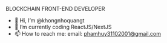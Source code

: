 BLOCKCHAIN FRONT-END DEVELOPER
- 👋 Hi, I’m @khongnhoquangt
- 🌱 I’m currently coding ReactJS/NextJS
- 📫 How to reach me: email: phamhuy31102001@gmail.com

<!---
khongnhoquangt/khongnhoquangt is a ✨ special ✨ repository because its `README.md` (this file) appears on your GitHub profile.
You can click the Preview link to take a look at your changes.
--->
